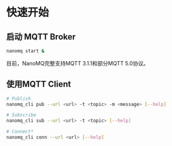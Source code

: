 # 快速开始


## 启动 MQTT Broker

```bash
nanomq start &
```

目前，NanoMQ完整支持MQTT 3.1.1和部分MQTT 5.0协议。

## 使用MQTT Client

```bash
# Publish
nanomq_cli pub --url <url> -t <topic> -m <message> [--help]

# Subscribe
nanomq_cli sub --url <url> -t <topic> [--help]

# Connect*
nanomq_cli conn --url <url> [--help]
```
